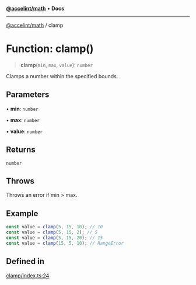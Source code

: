 [**@accelint/math**](../README.md) • **Docs**

***

[@accelint/math](../README.md) / clamp

# Function: clamp()

> **clamp**(`min`, `max`, `value`): `number`

Clamps a number within the specified bounds.

## Parameters

• **min**: `number`

• **max**: `number`

• **value**: `number`

## Returns

`number`

## Throws

Throws an error if min > max.

## Example

```ts
const value = clamp(5, 15, 10); // 10
const value = clamp(5, 15, 2); // 5
const value = clamp(5, 15, 20); // 15
const value = clamp(15, 5, 10); // RangeError
```

## Defined in

[clamp/index.ts:24](https://github.com/gohypergiant/standard-toolkit/blob/7f574e64e57e697a3e2daabb1b78393aca67cb22/packages/math/src/clamp/index.ts#L24)
